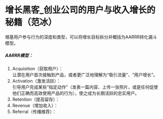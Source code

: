 # 增长黑客_创业公司的用户与收入增长的秘籍（范冰）
根基用户参与行为的深度和类型，可以将增长目标拆分并概括为AARRR转化漏斗模型。
##### AARRR模型：
  1. Acquisition（获取用户）：  
    让潜在用户首次接触到产品，或者更广泛地理解为“吸引流量”、“用户增长”。  
  2. Activation（激发活跃）：  
    引导用户完成某些“指定动作”（发表一篇内容、上传一张照片，或是任何促使他们正确而高效使用产品的行为），使之成为长期活跃的忠实用户。
  3. Retention（提高留存）：  
  4. Revenue（增加收入）：  
  5. Referral（传播推荐）：  
  
